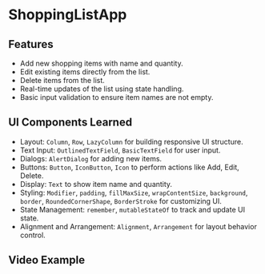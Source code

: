 # ShoppingListApp

## Features
- Add new shopping items with name and quantity.
- Edit existing items directly from the list.
- Delete items from the list.
- Real-time updates of the list using state handling.
- Basic input validation to ensure item names are not empty.

## UI Components Learned
- Layout: `Column`, `Row`, `LazyColumn` for building responsive UI structure.
- Text Input: `OutlinedTextField`, `BasicTextField` for user input.
- Dialogs: `AlertDialog` for adding new items.
- Buttons: `Button`, `IconButton`, `Icon` to perform actions like Add, Edit, Delete.
- Display: `Text` to show item name and quantity.
- Styling: `Modifier`, `padding`, `fillMaxSize`, `wrapContentSize`, `background`, `border`, `RoundedCornerShape`, `BorderStroke` for customizing UI.
- State Management: `remember`, `mutableStateOf` to track and update UI state.
- Alignment and Arrangement: `Alignment`, `Arrangement` for layout behavior control.

## Video Example
